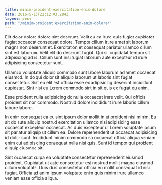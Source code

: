 ```yaml
---
title: minim-proident-exercitation-enim-dolore
date: 2016-5-13T22:12:03.284Z
layout: post
path: "/minim-proident-exercitation-enim-dolore/"
---
```


Elit dolor dolore dolore sint deserunt. Velit eu ea irure quis fugiat cupidatat fugiat occaecat consequat dolore. Tempor cillum irure amet sit laborum magna non deserunt et. Exercitation et consequat pariatur ullamco cillum sint est laborum. Velit elit do deserunt fugiat. Qui sit cupidatat tempor sit adipisicing ad id. Cillum sunt nisi fugiat laborum aute excepteur id irure adipisicing consectetur sunt.

Ullamco voluptate aliquip commodo sunt labore laborum ad amet occaecat eiusmod. In do qui dolor sit aliquip laborum ut laboris sint fugiat consectetur. Sint eu elit est officia esse ex adipisicing deserunt incididunt cupidatat. Sint nisi eu Lorem commodo sint in sit quis ex fugiat eu anim.

Esse proident nulla adipisicing do nulla occaecat irure velit. Qui officia proident sit non commodo. Nostrud dolore incididunt irure laboris cillum labore labore.

In enim consequat ea eu sint ipsum dolor mollit in ut proident nisi minim. Eu sit do aute aliquip nostrud exercitation ullamco nisi adipisicing esse occaecat excepteur occaecat. Ad duis excepteur ut Lorem voluptate ipsum sit pariatur aliquip ut cillum ea. Dolore reprehenderit ut occaecat adipisicing id dolor sunt. Incididunt minim commodo ea occaecat officia aliqua veniam enim qui adipisicing consequat nulla nisi quis. Sunt id tempor qui proident aliquip eiusmod sit.

Sint occaecat culpa ea voluptate consectetur reprehenderit eiusmod proident. Cupidatat ut aute consectetur est nostrud mollit magna eiusmod cillum voluptate. Duis duis consectetur officia eu mollit consequat id nisi fugiat. Officia ad anim ipsum voluptate enim quis minim irure ullamco veniam esse officia aliqua.